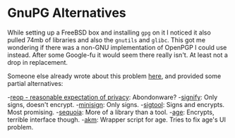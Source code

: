 # GnuPG Alternatives
While setting up a FreeBSD box and installing `gpg` on it I noticed it also pulled 74mb of libraries and also the `gnutils` and `glibc`. This got me wondering if there was a non-GNU implementation of OpenPGP I could use instead. After some Google-fu it would seem there really isn't. At least not a drop in replacement.

Someone else already wrote about this problem [here](https://tdem.in/post/pgp-alternatives/), and provided some partial alternatives:

-[reop - reasonable expectation of privacy](https://flak.tedunangst.com/post/reop): Abondonware?
-[signify](https://man.openbsd.org/signify.1): Only signs, doesn't encrypt.
-[minisign](https://github.com/jedisct1/minisign): Only signs.
-[sigtool](https://github.com/opencoff/sigtool): Signs and encrypts. Most promising.
-[sequoia](https://sequoia-pgp.org/): More of a library than a tool.
-[age](https://github.com/FiloSottile/age): Encrypts, terrible interface though.
-[akm](https://github.com/tdemin/akm): Wrapper script for age. Tries to fix age's UI problem.
